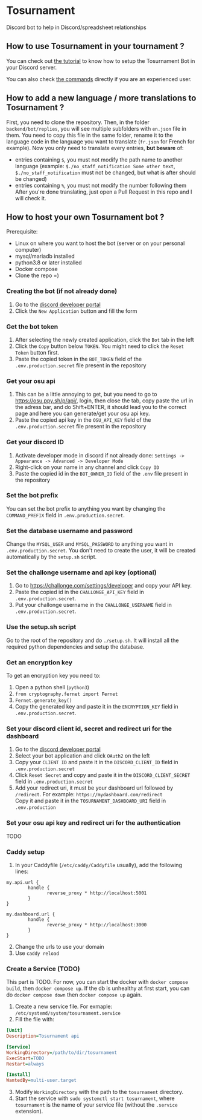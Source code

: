 # Tosurnament
Discord bot to help in Discord/spreadsheet relationships

## How to use Tosurnament in your tournament ?

You can check out [the tutorial](https://github.com/SpartanPlume/Tosurnament/wiki/Tutorial) to know how to setup the Tosurnament Bot in your Discord server.

You can also check [the commands](https://github.com/SpartanPlume/Tosurnament/wiki/Tosurnament-commands) directly if you are an experienced user.

## How to add a new language / more translations to Tosurnament ?

First, you need to clone the repository. Then, in the folder `backend/bot/replies`, you will see multiple subfolders with `en.json` file in them. You need to copy this file in the same folder, rename it to the language code in the language you want to translate (`fr.json` for French for example). Now you only need to translate every entries, **but beware** of:
- entries containing `$`, you must not modify the path name to another language (example: `$./no_staff_notification Some other text`, `$./no_staff_notification` must not be changed, but what is after should be changed)
- entries containing `%`, you must not modify the number following them
After you're done translating, just open a Pull Request in this repo and I will check it.

## How to host your own Tosurnament bot ?

Prerequisite:

- Linux on where you want to host the bot (server or on your personal computer)
- mysql/mariadb installed
- python3.8 or later installed
- Docker compose
- Clone the repo =)

### Creating the bot (if not already done)

1. Go to the [discord developer portal](https://discord.com/developers/applications)
2. Click the `New Application` button and fill the form

### Get the bot token

1. After selecting the newly created application, click the `Bot` tab in the left
2. Click the `Copy` button below `TOKEN`. You might need to click the `Reset Token` button first.
3. Paste the copied token in the `BOT_TOKEN` field of the `.env.production.secret` file present in the repository

### Get your osu api

1. This can be a little annoying to get, but you need to go to https://osu.ppy.sh/p/api/, login, then close the tab, copy paste the url in the adress bar, and do Shift+ENTER, it should lead you to the correct page and here you can generate/get your osu api key.
2. Paste the copied api key in the `OSU_API_KEY` field of the `.env.production.secret` file present in the repository

### Get your discord ID

1. Activate developer mode in discord if not already done: `Settings -> Appearance -> Advanced -> Developer Mode`
2. Right-click on your name in any channel and click `Copy ID`
3. Paste the copied id in the `BOT_OWNER_ID` field of the `.env` file present in the repository

### Set the bot prefix

You can set the bot prefix to anything you want by changing the `COMMAND_PREFIX` field in `.env.production.secret`.

### Set the database username and password

Change the `MYSQL_USER` and `MYSQL_PASSWORD` to anything you want in `.env.production.secret`. You don't need to create the user, it will be created automatically by the `setup.sh` script.

### Set the challonge username and api key (optional)

1. Go to https://challonge.com/settings/developer and copy your API key.
2. Paste the copied id in the `CHALLONGE_API_KEY` field in `.env.production.secret`.
3. Put your challonge username in the `CHALLONGE_USERNAME` field in `.env.production.secret`.

### Use the setup.sh script

Go to the root of the repository and do `./setup.sh`. It will install all the required python dependencies and setup the database.

### Get an encryption key

To get an encryption key you need to:
1. Open a python shell (`python3`)
2. `from cryptography.fernet import Fernet`
3. `Fernet.generate_key()`
4. Copy the generated key and paste it in the `ENCRYPTION_KEY` field in `.env.production.secret`.

### Set your discord client id, secret and redirect uri for the dashboard

1. Go to the [discord developer portal](https://discord.com/developers/applications)
2. Select your bot application and click `OAuth2` on the left
3. Copy your `CLIENT ID` and paste it in the `DISCORD_CLIENT_ID` field in `.env.production.secret`
4. Click `Reset Secret` and copy and paste it in the `DISCORD_CLIENT_SECRET` field in `.env.production.secret`
5. Add your redirect uri, it must be your dashboard url followed by `/redirect`. For example: `https://mydashboard.com/redirect`  
Copy it and paste it in the `TOSURNAMENT_DASHBOARD_URI` field in `.env.production`


### Set your osu api key and redirect uri for the authentication

TODO

### Caddy setup

1. In your Caddyfile (`/etc/caddy/Caddyfile` usually), add the following lines:
```
my.api.url {
        handle {
               reverse_proxy * http://localhost:5001
        }
}

my.dashboard.url {
        handle {
               reverse_proxy * http://localhost:3000
        }
}
```
2. Change the urls to use your domain
3. Use `caddy reload`

### Create a Service (TODO)

This part is TODO.
For now, you can start the docker with `docker compose build`, then `docker compose up`.
If the db is unhealthy at first start, you can do `docker compose down` then `docker compose up` again.

1. Create a new service file. For exmaple: `/etc/systemd/system/tosurnament.service`
2. Fill the file with:

```ini
[Unit]
Description=Tosurnament api

[Service]
WorkingDirectory=/path/to/dir/tosurnament
ExecStart=TODO
Restart=always

[Install]
WantedBy=multi-user.target
```
3. Modify `WorkingDirectory` with the path to the `tosurnament` directory.
4. Start the service with `sudo systemctl start tosurnament`, where `tosurnament` is the name of your service file (without the `.service` extension).
